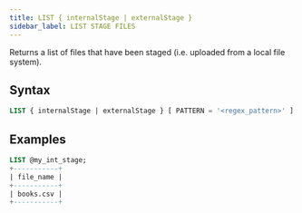 ```yaml
---
title: LIST { internalStage | externalStage }
sidebar_label: LIST STAGE FILES
---
```


Returns a list of files that have been staged (i.e. uploaded from a local file system).

## Syntax

```sql
LIST { internalStage | externalStage } [ PATTERN = '<regex_pattern>' ]
```

## Examples

```sql
LIST @my_int_stage;
+-----------+
| file_name |
+-----------+
| books.csv |
+-----------+
```
